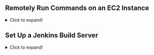 ## Remotely Run Commands on an EC2 Instance
<details>
<summary>Click to expand!</summary>
  
### Step 1. Create an Identity and Access Management (IAM) role
<details>

1. ![image](https://user-images.githubusercontent.com/4485129/114268311-0b0c8b80-9a1e-11eb-89aa-1f90059f11e8.png)

2. ![image](https://user-images.githubusercontent.com/4485129/114268320-1b246b00-9a1e-11eb-9af2-e4214639422d.png)

</details>


### Step 2. Create an EC2 instance
<details>

1. ![image](https://user-images.githubusercontent.com/4485129/114268713-2f696780-9a20-11eb-9043-05af106eb833.png)
2. ![image](https://user-images.githubusercontent.com/4485129/114268768-8a02c380-9a20-11eb-82db-430301305ee5.png)


</details>

### Step 3. Update the Systems Manager Agent
<details>

1. A numbered
2. list
   * With some
   * Sub bullets
</details>

### Step 4. Run a Remote Shell Script
<details>

1. A numbered
2. list
   * With some
   * Sub bullets
</details>

### Step 5. Terminate Your Resources
<details>

1. A numbered
2. list
   * With some
   * Sub bullets
</details>


</details>


## Set Up a Jenkins Build Server
<details>
<summary>Click to expand!</summary>
  
Introduction

### Step 1: Set Up Prerequisites
<details>
  
1. A numbered
2. list
   * With some
   * Sub bullets
</details>


### Step 2: Launch an EC2 Instance
<details>

1. Create a Security Group for Your Amazon EC2 Instance
2. Launch Your EC2 Instance
   * 1
   * 2
</details>



### Step 3: Install and Configure Jenkins
<details>

1. Connect to Your Linux Instance
2. Download and Install Jenkins
3. Configure Jenkins
</details>


### Step 5. Step 4: Clean Up
<details>

1. Additional Resources

</details>

</details>
